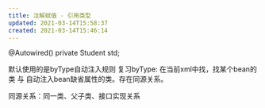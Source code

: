```yaml
---
title: 注解赋值 - 引用类型
updated: 2021-03-14T15:58:37
created: 2021-03-14T15:46:14
---
```


@Autowired()
private Student std;

默认使用的是byType自动注入规则
复习byType:
在当前xml中找，找某个bean的类 与 自动注入bean缺省属性的类。存在同源关系。

同源关系：同一类、父子类、接口实现关系

